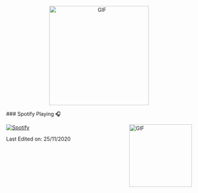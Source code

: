 <p align="center">
  <img align="center" height="270px" alt="GIF" src="https://i.pinimg.com/originals/e4/26/70/e426702edf874b181aced1e2fa5c6cde.gif" />
</p>
### Spotify Playing 🎧

[![Spotify](https://novatorem.bgstatic.vercel.app/api/spotify)](https://open.spotify.com/)
<img align="right" alt="GIF" height="170px" src="https://media.giphy.com/media/J5B1Y8QZnzXXbLQIBu/giphy.gif" />



Last Edited on: 25/11/2020
